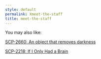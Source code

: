 ```yaml
---
style: default
permalink: Xmeet-the-staff
title: meet-the-staff
---
```

You may also like:

[SCP-2660: An object that removes darkness](http://scp-wiki.net/scp-2660)

[SCP-2218: If I Only Had a Brain](http://scp-wiki.net/scp-2218)
